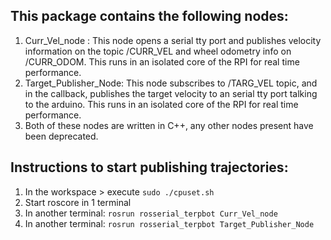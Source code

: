 ## This package contains the following nodes:
1. Curr_Vel_node : This node opens a serial tty port and publishes velocity information on the topic /CURR_VEL and
wheel odometry info on /CURR_ODOM. This runs in an isolated core of the RPI for real time performance.
2. Target_Publisher_Node: This node subscribes to /TARG_VEL topic, and in the callback, publishes the target velocity to an serial tty port talking to the arduino. This runs in an isolated core of the RPI for real time performance.
3. Both of these nodes are written in C++, any other nodes present have been deprecated.

## Instructions to start publishing trajectories:

1. In the workspace > execute ```sudo ./cpuset.sh```
2. Start roscore in 1 terminal
3. In another terminal: ``` rosrun rosserial_terpbot Curr_Vel_node ```
4. In another terminal: ``` rosrun rosserial_terpbot Target_Publisher_Node ```
